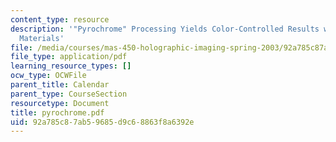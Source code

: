 ```yaml
---
content_type: resource
description: '"Pyrochrome" Processing Yields Color-Controlled Results with Silver-Halide
  Materials'
file: /media/courses/mas-450-holographic-imaging-spring-2003/92a785c87ab59685d9c68863f8a6392e_pyrochrome.pdf
file_type: application/pdf
learning_resource_types: []
ocw_type: OCWFile
parent_title: Calendar
parent_type: CourseSection
resourcetype: Document
title: pyrochrome.pdf
uid: 92a785c8-7ab5-9685-d9c6-8863f8a6392e
---
```

